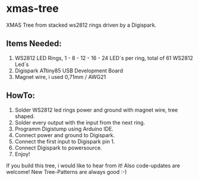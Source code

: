 # xmas-tree
XMAS Tree from stacked ws2812 rings driven by a Digispark.




## Items Needed:
1. WS2812 LED Rings, 1 - 8 - 12 - 16 - 24 LED´s per ring, total of 61 WS2812 Led´s
2. Digispark ATtiny85 USB Development Board
3. Magnet wire, i used 0,71mm / AWG21

## HowTo:

1. Solder WS2812 led rings power and ground with magnet wire, tree shaped.
2. Solder every output with the input from the next ring.
3. Programm Digistump using Arduino IDE.
4. Connect power and ground to Digispark.
5. Connect the first input to Digispark pin 1.
6. Connect Digispark to powersource.
7. Enjoy!


If you build this tree, i would like to hear from it! Also code-updates are welcome! New Tree-Patterns are always good :-)
